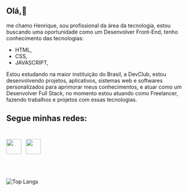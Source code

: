 ## Olá,👋

me chamo Henrique, sou profissional da área da tecnologia, estou buscando uma oportunidade como um Desenvolver Front-End, 
tenho conhecimento das tecnologias: 

  - HTML, 
  - CSS, 
  - JAVASCRIPT, 

Estou estudando na maior instituição do Brasil, a DevClub, estou desenvolvendo projetos, aplicativos, sistemas web e softwares personalizados para aprimorar meus conhecimentos, e atuar como um Desenvolver Full Stack, no momento estou atuando como Freelancer, fazendo trabalhos e projetos com essas tecnologias.

## Segue minhas redes: <br> <br>
<a href="https://www.instagram.com/rh.henrique.silva/?next=%2F"><img src="https://github.com/Rhhawk/Rhhawk/assets/166954031/2dcf6494-dd2f-49bb-b4e5-a3c6e895c184" width="40px" /></a> &nbsp; <a href="https://www.linkedin.com/in/henrique-s-costa/"><img src="https://github.com/Rhhawk/Rhhawk/assets/166954031/e1aea51e-0aad-432d-9817-67fe099e6692" width="40px" /></a>

<br>
<br>

![Top Langs](https://github-readme-stats.vercel.app/api/top-langs/?username=Rhhawk&layout=compact)




<!--
**Rhhawk/Rhhawk** is a ✨ _special_ ✨ repository because its `README.md` (this file) appears on your GitHub profile.

Here are some ideas to get you started:

- 🔭 I’m currently working on ...
- 🌱 I’m currently learning ...
- 👯 I’m looking to collaborate on ...
- 🤔 I’m looking for help with ...
- 💬 Ask me about ...
- 📫 How to reach me: ...
- 😄 Pronouns: ...
- ⚡ Fun fact: ...
-->
